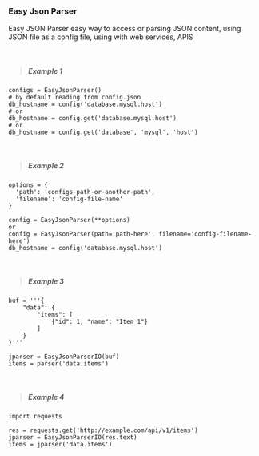 ### Easy Json Parser

Easy JSON Parser easy way to access or parsing JSON content, using JSON file as a config file, using with web services, APIS

<br>

> ##### **Example 1**

```
configs = EasyJsonParser()
# by default reading from config.json
db_hostname = config('database.mysql.host')
# or
db_hostname = config.get('database.mysql.host')
# or 
db_hostname = config.get('database', 'mysql', 'host')
```
<br>

> ##### **Example 2**

```
options = {
  'path': 'configs-path-or-another-path',
  'filename': 'config-file-name'
}

config = EasyJsonParser(**options)
or
config = EasyJsonParser(path='path-here', filename='config-filename-here')
db_hostname = config('database.mysql.host')
```
<br>

> ##### Example 3

```
buf = '''{
    "data": {
        "items": [
            {"id": 1, "name": "Item 1"}
        ]
    }
}'''

jparser = EasyJsonParserIO(buf)
items = parser('data.items')
```
<br>

> ##### Example 4

```
import requests

res = requests.get('http://example.com/api/v1/items')
jparser = EasyJsonParserIO(res.text)
items = jparser('data.items')
```
